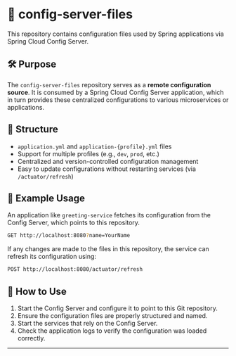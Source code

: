 
# 📁 config-server-files

This repository contains configuration files used by Spring applications via Spring Cloud Config Server.

## 🛠️ Purpose

The `config-server-files` repository serves as a **remote configuration source**. It is consumed by a Spring Cloud Config Server application, which in turn provides these centralized configurations to various microservices or applications.

## 📄 Structure

- `application.yml` and `application-{profile}.yml` files
- Support for multiple profiles (e.g., `dev`, `prod`, etc.)
- Centralized and version-controlled configuration management
- Easy to update configurations without restarting services (via `/actuator/refresh`)

## 🔗 Example Usage

An application like `greeting-service` fetches its configuration from the Config Server, which points to this repository.

```bash
GET http://localhost:8080?name=YourName
```

If any changes are made to the files in this repository, the service can refresh its configuration using:

```bash
POST http://localhost:8080/actuator/refresh
```

## 🚀 How to Use

1. Start the Config Server and configure it to point to this Git repository.
2. Ensure the configuration files are properly structured and named.
3. Start the services that rely on the Config Server.
4. Check the application logs to verify the configuration was loaded correctly.

---
